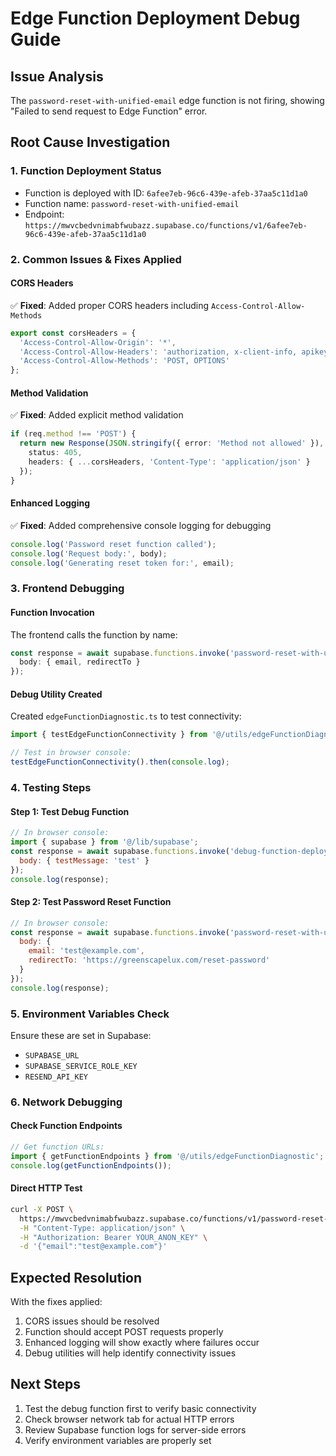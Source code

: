 # Edge Function Deployment Debug Guide

## Issue Analysis
The `password-reset-with-unified-email` edge function is not firing, showing "Failed to send request to Edge Function" error.

## Root Cause Investigation

### 1. Function Deployment Status
- Function is deployed with ID: `6afee7eb-96c6-439e-afeb-37aa5c11d1a0`
- Function name: `password-reset-with-unified-email`
- Endpoint: `https://mwvcbedvnimabfwubazz.supabase.co/functions/v1/6afee7eb-96c6-439e-afeb-37aa5c11d1a0`

### 2. Common Issues & Fixes Applied

#### CORS Headers
✅ **Fixed**: Added proper CORS headers including `Access-Control-Allow-Methods`
```typescript
export const corsHeaders = {
  'Access-Control-Allow-Origin': '*',
  'Access-Control-Allow-Headers': 'authorization, x-client-info, apikey, content-type',
  'Access-Control-Allow-Methods': 'POST, OPTIONS'
};
```

#### Method Validation
✅ **Fixed**: Added explicit method validation
```typescript
if (req.method !== 'POST') {
  return new Response(JSON.stringify({ error: 'Method not allowed' }), {
    status: 405,
    headers: { ...corsHeaders, 'Content-Type': 'application/json' }
  });
}
```

#### Enhanced Logging
✅ **Fixed**: Added comprehensive console logging for debugging
```typescript
console.log('Password reset function called');
console.log('Request body:', body);
console.log('Generating reset token for:', email);
```

### 3. Frontend Debugging

#### Function Invocation
The frontend calls the function by name:
```typescript
const response = await supabase.functions.invoke('password-reset-with-unified-email', {
  body: { email, redirectTo }
});
```

#### Debug Utility Created
Created `edgeFunctionDiagnostic.ts` to test connectivity:
```typescript
import { testEdgeFunctionConnectivity } from '@/utils/edgeFunctionDiagnostic';

// Test in browser console:
testEdgeFunctionConnectivity().then(console.log);
```

### 4. Testing Steps

#### Step 1: Test Debug Function
```javascript
// In browser console:
import { supabase } from '@/lib/supabase';
const response = await supabase.functions.invoke('debug-function-deployment', {
  body: { testMessage: 'test' }
});
console.log(response);
```

#### Step 2: Test Password Reset Function
```javascript
// In browser console:
const response = await supabase.functions.invoke('password-reset-with-unified-email', {
  body: { 
    email: 'test@example.com',
    redirectTo: 'https://greenscapelux.com/reset-password'
  }
});
console.log(response);
```

### 5. Environment Variables Check
Ensure these are set in Supabase:
- `SUPABASE_URL`
- `SUPABASE_SERVICE_ROLE_KEY`
- `RESEND_API_KEY`

### 6. Network Debugging

#### Check Function Endpoints
```javascript
// Get function URLs:
import { getFunctionEndpoints } from '@/utils/edgeFunctionDiagnostic';
console.log(getFunctionEndpoints());
```

#### Direct HTTP Test
```bash
curl -X POST \
  https://mwvcbedvnimabfwubazz.supabase.co/functions/v1/password-reset-with-unified-email \
  -H "Content-Type: application/json" \
  -H "Authorization: Bearer YOUR_ANON_KEY" \
  -d '{"email":"test@example.com"}'
```

## Expected Resolution
With the fixes applied:
1. CORS issues should be resolved
2. Function should accept POST requests properly
3. Enhanced logging will show exactly where failures occur
4. Debug utilities will help identify connectivity issues

## Next Steps
1. Test the debug function first to verify basic connectivity
2. Check browser network tab for actual HTTP errors
3. Review Supabase function logs for server-side errors
4. Verify environment variables are properly set